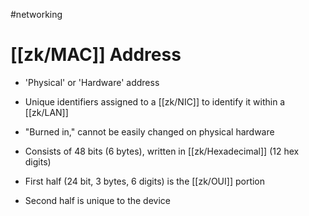 #networking
# [[zk/MAC]] Address

- 'Physical' or 'Hardware' address
- Unique identifiers assigned to a [[zk/NIC]] to identify it within a [[zk/LAN]]
- "Burned in," cannot be easily changed on physical hardware

- Consists of 48 bits (6 bytes), written in [[zk/Hexadecimal]] (12 hex digits)
- First half (24 bit, 3 bytes, 6 digits) is the [[zk/OUI]] portion
- Second half is unique to the device